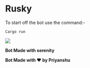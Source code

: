 # Rusky
To start off the bot use the command:-
```
Cargo run
```

<img src="https://cdn.discordapp.com/avatars/833258899897450538/afdbeda1089115b3da58c0a6b8e47d9c.webp?size=1024">

**Bot Made with serenity**

**Bot Made with ❤️ by Priyanshu**

